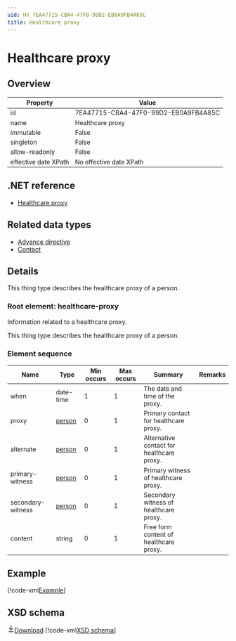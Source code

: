 ```yaml
---
uid: HV_7EA47715-CBA4-47F0-99D2-EB0A9FB4A85C
title: Healthcare proxy
---
```


# Healthcare proxy

## Overview

Property|Value
---|---
id|7EA47715-CBA4-47F0-99D2-EB0A9FB4A85C
name|Healthcare proxy
immutable|False
singleton|False
allow-readonly|False
effective date XPath|No effective date XPath

## .NET reference
- [Healthcare proxy](https://go.microsoft.com/fwlink/?LinkID=136152)

## Related data types

- [Advance directive](xref:HV_822a5e5a-14f1-4d06-b92f-8f3f1b05218f)
- [Contact](xref:HV_25c94a9f-9d3d-4576-96dc-6791178a8143)

## Details
This thing type describes the healthcare proxy of a person.

<a name='healthcare-proxy'></a>

### Root element: healthcare-proxy

Information related to a healthcare proxy.

This thing type describes the healthcare proxy of a person.

### Element sequence

Name|Type|Min occurs|Max occurs|Summary|Remarks
---|---|---|---|---|---
when|date-time|1|1|The date and time of the proxy.|
proxy|[person](xref:HV_3e730686-781f-4616-aa0d-817bba8eb141#person)|0|1|Primary contact for healthcare proxy.|
alternate|[person](xref:HV_3e730686-781f-4616-aa0d-817bba8eb141#person)|0|1|Alternative contact for healthcare proxy.|
primary-witness|[person](xref:HV_3e730686-781f-4616-aa0d-817bba8eb141#person)|0|1|Primary witness of healthcare proxy.|
secondary-witness|[person](xref:HV_3e730686-781f-4616-aa0d-817bba8eb141#person)|0|1|Secondary witness of healthcare proxy.|
content|string|0|1|Free form content of healthcare proxy.|

## Example
[!code-xml[Example](sample-xml/7EA47715-CBA4-47F0-99D2-EB0A9FB4A85C.xml)]

## XSD schema
[![Download](/healthvault/images/download.png)Download](xsd/healthcare-proxy.xsd)
[!code-xml[XSD schema](xsd/healthcare-proxy.xsd)]
